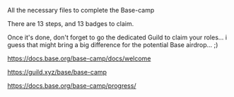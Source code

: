 All the necessary files to complete the  Base-camp

There are 13 steps, and 13 badges to claim.

Once it's done, don't forget to go the dedicated Guild to claim your roles... i guess that might bring a big difference for the potential Base airdrop... ;)

https://docs.base.org/base-camp/docs/welcome

https://guild.xyz/base/base-camp

https://docs.base.org/base-camp/progress/
